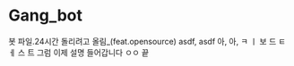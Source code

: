 # Gang_bot
봇 파일.24시간 돌리려고 올림_(feat.opensource)
asdf, asdf 아, 아, ㅋ ㅣ 보 드 ㅌ ㅔ 스 트 
그럼 이제 설명 들어갑니다
ㅇㅇ 끝
